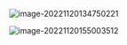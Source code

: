 ![image-20221120134750221](http://devyk.top/2022/202306111456772.png)





![image-20221120155003512](http://devyk.top/2022/202306111456097.png)